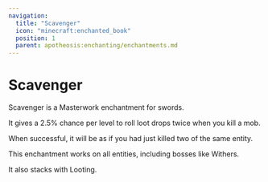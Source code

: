 ```yaml
---
navigation:
  title: "Scavenger"
  icon: "minecraft:enchanted_book"
  position: 1
  parent: apotheosis:enchanting/enchantments.md
---
```


# Scavenger

<Color id="dark_green">Scavenger</Color> is a Masterwork enchantment for swords.

It gives a 2.5% chance per level to roll loot drops twice when you kill a mob.

When successful, it will be as if you had just killed two of the same entity.

This enchantment works on all entities, including bosses like <Color id="dark_gray">Withers</Color>.

It also stacks with <Color id="blue">Looting</Color>.

